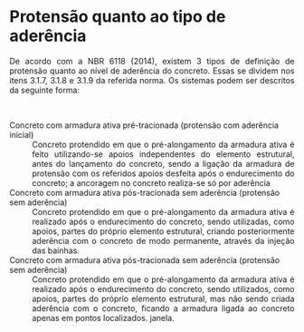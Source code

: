 <script src="https://polyfill.io/v3/polyfill.min.js?features=es6"></script>
<script id="MathJax-script" async src="https://cdn.jsdelivr.net/npm/mathjax@3/es5/tex-mml-chtml.js"></script>  

<h1>Protensão quanto ao tipo de aderência</h1>
 
<p align="justify">
De acordo com a NBR 6118 (2014), existem 3 tipos de definição de protensão quanto ao nível de aderência do concreto. Essas se dividem nos itens 3.1.7, 3.1.8 e 3.1.9 da referida norma. Os sistemas podem ser descritos da seguinte forma:
</p>
<br>

<dl>
  <dt>Concreto com armadura ativa pré-tracionada (protensão com aderência inicial)</dt>
  <dd align="justify">
      Concreto protendido em que o pré-alongamento da armadura ativa é feito utilizando-se apoios independentes do elemento estrutural, antes do lançamento do concreto, sendo a ligação da armadura de protensão com os referidos apoios desfeita após o endurecimento do concreto; a ancoragem no concreto realiza-se só por aderência
  </dd>
  <dt>Concreto com armadura ativa pós-tracionada sem aderência (protensão sem aderência)</dt>
  <dd align="justify">
      Concreto protendido em que o pré-alongamento da armadura ativa é realizado após o endurecimento do concreto, sendo utilizadas, como apoios, partes do próprio elemento estrutural, criando posteriormente aderência com o concreto de modo permanente, através da injeção das bainhas.
  </dd>
  <dt>Concreto com armadura ativa pós-tracionada sem aderência (protensão sem aderência)</dt>
  <dd align="justify">
      Concreto protendido em que o pré-alongamento da armadura ativa é realizado após o endurecimento do concreto, sendo utilizados, como apoios, partes do próprio elemento estrutural, mas não sendo criada aderência com o concreto, ficando a armadura ligada ao concreto apenas em pontos localizados.
    janela.
  </dd>
</dl>
